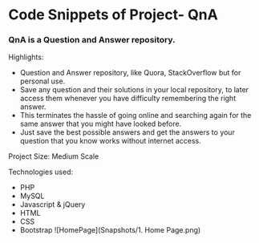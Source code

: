# Code Snippets of Project- QnA

### QnA is a Question and Answer repository.

Highlights:
- Question and Answer repository, like Quora, StackOverflow but for personal use.
- Save any question and their solutions in your local repository, to later access them whenever you have difficulty remembering the right answer.
- This terminates the hassle of going online and searching again for the same answer that you might have looked before.
- Just save the best possible answers and get the answers to your question that you know works without internet access.

Project Size: Medium Scale

Technologies used:
- PHP
- MySQL
- Javascript & jQuery
- HTML
- CSS
- Bootstrap
![HomePage](Snapshots/1. Home Page.png)
